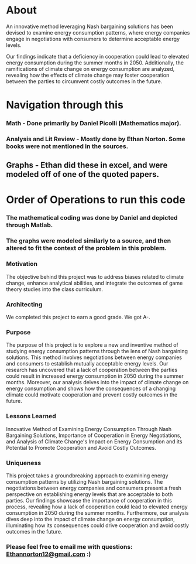 # About

An innovative method leveraging Nash bargaining solutions has been devised to examine energy consumption patterns, where energy companies engage in negotiations with consumers to determine acceptable energy levels.

Our findings indicate that a deficiency in cooperation could lead to elevated energy consumption during the summer months in 2050. Additionally, the ramifications of climate change on energy consumption are analyzed, revealing how the effects of climate change may foster cooperation between the parties to circumvent costly outcomes in the future.
# Navigation through this 

### Math - Done primarily by Daniel Picolli (Mathematics major).
### Analysis and Lit Review - Mostly done by Ethan Norton. Some books were not mentioned in the sources.
## Graphs - Ethan did these in excel, and were modeled off of one of the quoted papers.


# Order of Operations to run this code

### The mathematical coding was done by Daniel and depicted through Matlab. 
### The graphs were modeled similarly to a source, and then altered to fit the context of the problem in this problem.

 
 ### Motivation 
 
The objective behind this project was to address biases related to climate change, enhance analytical abilities, and integrate the outcomes of game theory studies into the class curriculum.
  
 ### Architecting 

We completed this project to earn a good grade. We got A-.

### Purpose

The purpose of this project is to explore a new and inventive method of studying energy consumption patterns through the lens of Nash bargaining solutions. This method involves negotiations between energy companies and consumers to establish mutually acceptable energy levels. Our research has uncovered that a lack of cooperation between the parties could result in increased energy consumption in 2050 during the summer months. Moreover, our analysis delves into the impact of climate change on energy consumption and shows how the consequences of a changing climate could motivate cooperation and prevent costly outcomes in the future.

### Lessons Learned

Innovative Method of Examining Energy Consumption Through Nash Bargaining Solutions, Importance of Cooperation in Energy Negotiations, and Analysis of Climate Change's Impact on Energy Consumption and its Potential to Promote Cooperation and Avoid Costly Outcomes.

### Uniqueness

 This project takes a groundbreaking approach to examining energy consumption patterns by utilizing Nash bargaining solutions. The negotiations between energy companies and consumers present a fresh perspective on establishing energy levels that are acceptable to both parties. Our findings showcase the importance of cooperation in this process, revealing how a lack of cooperation could lead to elevated energy consumption in 2050 during the summer months. Furthermore, our analysis dives deep into the impact of climate change on energy consumption, illuminating how its consequences could drive cooperation and avoid costly outcomes in the future.

### Please feel free to email me with questions: Ethannorton12@gmail.com :)
